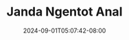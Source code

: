 --- 
title: "Janda Ngentot Anal"
description: "video bokeh Janda Ngentot Anal   full vidio  "
date: 2024-09-01T05:07:42-08:00
file_code: "fs4c592lmimt"
draft: false
cover: "e5n80zo11xghh8bb.jpg"
tags: ["Janda", "Ngentot", "Anal", "bokep-indo", "bokep-viral", "bokep-ig"]
length: 325
fld_id: "1483139"
foldername: "Anal indo"
categories: ["Anal indo"]
views: 0
---